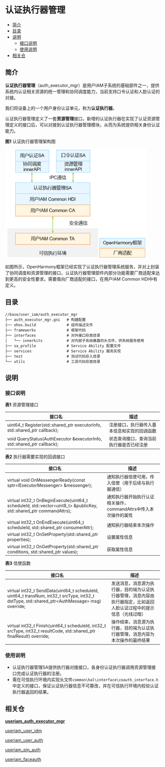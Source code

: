 # 认证执行器管理

- [简介](#简介)
- [目录](#目录)
- [说明](#说明)
  - [接口说明](#接口说明)
  - [使用说明](#使用说明)
- [相关仓](#相关仓)


## 简介

**认证执行器管理**（auth_executor_mgr）是用户IAM子系统的基础部件之一，提供系统内认证相关资源的统一管理和协同调度能力，当前支持口令认证和人脸认证的对接。

我们将设备上的一个用户身份认证单元，称为**认证执行器**。

认证执行器管理定义了一套**资源管理**接口，新增的认证执行器在实现了认证资源管理定义的接口后，可以对接到认证执行器管理模块，从而为系统提供相关身份认证能力。

**图1** 认证执行器管理架构图

<img src="figures/认证执行器管理架构图.png" alt="认证执行器管理架构图" style="zoom:80%;" />



如图所示，OpenHarmony框架已经实现了认证执行器管理系统服务，并对上封装了协同调度和资源管理的接口，认证执行器管理部件内部分功能需要厂商适配来达到更高的安全性要求。需要南向厂商适配的接口，在用户IAM Common HDI中有定义。

## 目录

```undefined
//base/user_iam/auth_executor_mgr
├── auth_executor_mgr.gni	# 构建配置
├── ohos.build				# 组件描述文件
├── frameworks				# 框架代码
├── interfaces				# 对外接口存放目录
│   └── innerkits			# 对内部子系统暴露的头文件，供系统服务使用
├── sa_profile				# Service Ability 配置文件
├── services				# Service Ability 服务实现
├── test					# 测试代码存入目录
└── utils					# 工具代码存放目录
```


## 说明

### 接口说明

**表1** 资源管理接口

| 接口名  | 描述                             |
| ------ | -------------------------------- |
| uint64_t Register(std::shared_ptr<AuthExecutor> executorInfo, std::shared_ptr<ExecutorCallback> callback); | 注册接口，执行器传入基本信息和实现的回调函数 |
| void QueryStatus(AuthExecutor &executorInfo, std::shared_ptr<QueryCallback> callback); | 状态查询接口，查询当前执行器是否已经注册 |

**表2** 执行器需要实现的回调接口

| 接口名 | 描述                       |
| ------ | -------------------------------- |
| virtual void OnMessengerReady(const sptr&lt;IExecutorMessenger&gt; &amp;messenger); | 通知执行器信使可用，传入信使（用于后续与执行器通信） |
| virtual int32_t OnBeginExecute(uint64_t scheduleId, std::vector<uint8_t> &publicKey, std::shared_ptr<AuthAttributes> commandAttrs); | 通知执行器开始执行认证相关操作，commandAttrs中传入本次操作的属性 |
| virtual int32_t OnEndExecute(uint64_t scheduleId, std::shared_ptr<AuthAttributes> consumerAttr); | 通知执行器结束本次操作 |
| virtual int32_t OnSetProperty(std::shared_ptr<AuthAttributes> properties); | 设置属性信息 |
| virtual int32_t OnGetProperty(std::shared_ptr<AuthAttributes> conditions, std::shared_ptr<AuthAttributes> values); | 获取属性信息 |

**表3** 信使函数

| 接口名                                                       | 描述                                                         |
| ------------------------------------------------------------ | ------------------------------------------------------------ |
| virtual int32_t SendData(uint64_t scheduleId, uint64_t transNum, int32_t srcType, int32_t dstType, std::shared_ptr&lt;AuthMessage&gt; msg) override; | 发送消息，消息源为执行器，目的端为认证执行器管理，消息内容由执行器指定，比如返回人脸认证过程中的提示信息（光线过暗） |
| virtual int32_t Finish(uint64_t scheduleId, int32_t srcType, int32_t resultCode, std::shared_ptr<AuthAttributes> finalResult) override; | 操作结束，消息源为执行器，目的端为认证执行器管理，消息内容为本次操作的最终结果 |



### 使用说明

- 认证执行器管理SA提供执行器对接接口，各身份认证执行器调用资源管理接口完成认证执行器的注册。
- 需在可信执行环境内实现头文件```common\hal\interface\coauth_interface.h``` 中定义的接口，保证认证执行器信息不可篡改，并在可信执行环境内校验认证执行器返回的结果。

## 相关仓

**[useriam_auth_executor_mgr](https://gitee.com/openharmony-sig/useriam_coauth)**

[useriam_user_idm](https://gitee.com/openharmony-sig/useriam_useridm)

[useriam_user_auth](https://gitee.com/openharmony-sig/useriam_userauth)

[useriam_pin_auth](https://gitee.com/openharmony-sig/useriam_pinauth)

[useriam_faceauth](https://gitee.com/openharmony/useriam_faceauth)

